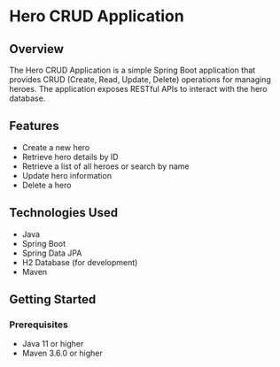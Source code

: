 # Hero CRUD Application

## Overview

The Hero CRUD Application is a simple Spring Boot application that provides CRUD (Create, Read, Update, Delete) operations for managing heroes. The application exposes RESTful APIs to interact with the hero database.

## Features

- Create a new hero
- Retrieve hero details by ID
- Retrieve a list of all heroes or search by name
- Update hero information
- Delete a hero

## Technologies Used

- Java
- Spring Boot
- Spring Data JPA
- H2 Database (for development)
- Maven

## Getting Started

### Prerequisites

- Java 11 or higher
- Maven 3.6.0 or higher
